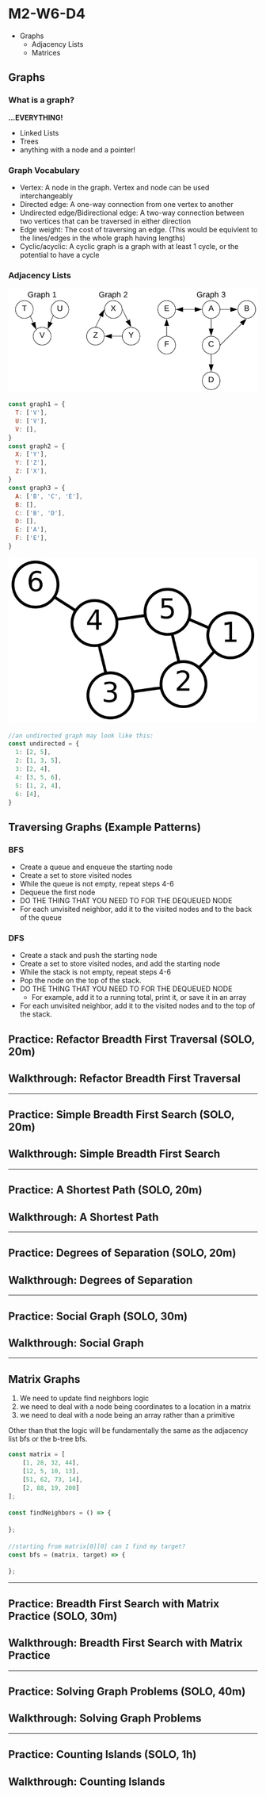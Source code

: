 # M2-W6-D4

- Graphs
    - Adjacency Lists
    - Matrices

## Graphs

### What is a graph?

**...EVERYTHING!**

- Linked Lists
- Trees
- anything with a node and a pointer!

### Graph Vocabulary

- Vertex: A node in the graph. Vertex and node can be used interchangeably
- Directed edge: A one-way connection from one vertex to another
- Undirected edge/Bidirectional edge: A two-way connection between two vertices
  that can be traversed in either direction
- Edge weight: The cost of traversing an edge. (This would be equivlent to the
  lines/edges in the whole graph having lengths)
- Cyclic/acyclic: A cyclic graph is a graph with at least 1 cycle, or the
  potential to have a cycle

### Adjacency Lists

![graphs](./graphs.png)

```js
const graph1 = {
  T: ['V'],
  U: ['V'],
  V: [],
}
const graph2 = {
  X: ['Y'],
  Y: ['Z'],
  Z: ['X'],
}
const graph3 = {
  A: ['B', 'C', 'E'],
  B: [],
  C: ['B', 'D'],
  D: [],
  E: ['A'],
  F: ['E'],
}
```

![undirected](./undirected.svg)

```js
//an undirected graph may look like this:
const undirected = {
  1: [2, 5],
  2: [1, 3, 5],
  3: [2, 4],
  4: [3, 5, 6],
  5: [1, 2, 4],
  6: [4],
}
```

## Traversing Graphs (Example Patterns)

### BFS

- Create a queue and enqueue the starting node
- Create a set to store visited nodes
- While the queue is not empty, repeat steps 4-6
- Dequeue the first node
- DO THE THING THAT YOU NEED TO FOR THE DEQUEUED NODE
- For each unvisited neighbor, add it to the visited nodes and to the back of
   the queue

### DFS

- Create a stack and push the starting node
- Create a set to store visited nodes, and add the starting node
- While the stack is not empty, repeat steps 4-6
- Pop the node on the top of the stack.
- DO THE THING THAT YOU NEED TO FOR THE DEQUEUED NODE
    -  For example, add it to a running total, print it, or save it in an array
- For each unvisited neighbor, add it to the visited nodes and to the top
   of the stack.

## Practice: Refactor Breadth First Traversal (SOLO, 20m)

## Walkthrough: Refactor Breadth First Traversal 

---

## Practice: Simple Breadth First Search (SOLO, 20m)

## Walkthrough: Simple Breadth First Search

---

## Practice: A Shortest Path (SOLO, 20m)

## Walkthrough: A Shortest Path

---

## Practice: Degrees of Separation (SOLO, 20m)

## Walkthrough: Degrees of Separation

---

## Practice: Social Graph (SOLO, 30m)

## Walkthrough: Social Graph

---

## Matrix Graphs

1. We need to update find neighbors logic
2. we need to deal with a node being coordinates to a location in a matrix
3. we need to deal with a node being an array rather than a primitive

Other than that the logic will be fundamentally the same as the adjacency list bfs or the b-tree bfs.

```js
const matrix = [
    [1, 28, 32, 44],
    [12, 5, 10, 13],
    [51, 62, 73, 14],
    [2, 88, 19, 200]
];

const findNeighbors = () => {

};

//starting from matrix[0][0] can I find my target?
const bfs = (matrix, target) => {

};
```

---

## Practice: Breadth First Search with Matrix Practice (SOLO, 30m)

## Walkthrough: Breadth First Search with Matrix Practice

---

## Practice: Solving Graph Problems (SOLO, 40m)

## Walkthrough: Solving Graph Problems

---

## Practice: Counting Islands (SOLO, 1h)

## Walkthrough: Counting Islands

